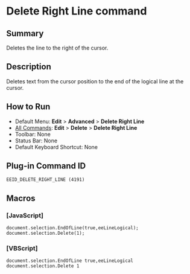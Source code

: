 # Delete Right Line command

## Summary

Deletes the line to the right of the cursor.

## Description

Deletes text from the cursor position to the end of the logical line at the
cursor.

## How to Run

- Default Menu: **Edit** \> **Advanced** \> **Delete Right Line**
- [All Commands](../tools/all_commands): **Edit** \> **Delete**
\> **Delete Right Line**
- Toolbar: None
- Status Bar: None
- Default Keyboard Shortcut: None

## Plug-in Command ID

```
EEID_DELETE_RIGHT_LINE (4191)```

## Macros

### \[JavaScript\]

```
document.selection.EndOfLine(true,eeLineLogical);
document.selection.Delete(1);
```

### \[VBScript\]

```
document.selection.EndOfLine true,eeLineLogical
document.selection.Delete 1
```
